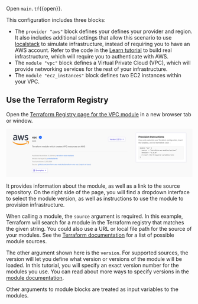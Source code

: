 Open `main.tf`{{open}}. 

This configuration includes three blocks:

- The `provider "aws"` block defines your defines your provider and region. It 
also includes additional settings that allow this scenario to use 
[localstack](https://localstack.cloud/) to simulate infrastructure, instead of 
requiring you to have an AWS account. Refer to the code in the 
[Learn tutorial](https://learn.hashicorp.com/tutorials/terraform/module-use?in=terraform/modules) 
to build real infrastructure, which will require you to authenticate with AWS. 
- The `module "vpc"` block defines a Virtual Private Cloud (VPC), which will provide networking services for the rest of your infrastructure.
- The `module "ec2_instances"` block defines two EC2 instances within your VPC.

## Use the Terraform Registry

Open the [Terraform Registry page for the VPC
module](https://registry.terraform.io/modules/terraform-aws-modules/vpc/aws/2.21.0)
in a new browser tab or window.

![Terraform Registry Details Page](./img/tfr-module-details-top.png)

It provides information about the module, as well as a link to the source
repository. On the right side of the page, you will find a dropdown interface to
select the module version, as well as instructions to use the module to
provision infrastructure.

When calling a module, the `source` argument is required. In this example,
Terraform will search for a module in the Terraform registry that matches the
given string. You could also use a URL or local file path for the source of your
modules. See the [Terraform
documentation](https://www.terraform.io/docs/modules/sources.html) for a list of
possible module sources.

The other argument shown here is the `version`. For supported sources, the
version will let you define what version or versions of the module will be
loaded. In this tutorial, you will specify an exact version number for the modules
you use. You can read about more ways to specify versions in the [module
documentation](https://www.terraform.io/docs/configuration/modules.html#module-versions).

Other arguments to module blocks are treated as input variables to the modules.